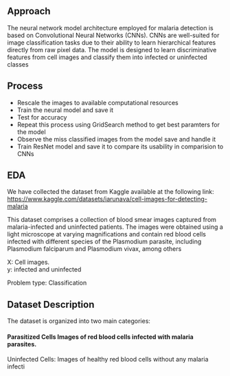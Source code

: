 
## Approach

The neural network model architecture employed for malaria detection is based on Convolutional Neural Networks (CNNs). CNNs are well-suited for image classification tasks due to their ability to learn hierarchical features directly from raw pixel data. The model is designed to learn discriminative features from cell images and classify them into infected or uninfected classes

## Process

- Rescale the images to available computational resources
- Train the neural model and save it
- Test for accuracy
- Repeat this process using GridSearch method to get best paramters for the model
- Observe the miss classified images from the model save and handle it 
- Train ResNet model and save it to compare its usability in comparision to CNNs

## EDA
We have collected the dataset from Kaggle available at the following link: https://www.kaggle.com/datasets/iarunava/cell-images-for-detecting-malaria

This dataset comprises a collection of blood smear images captured from malaria-infected and uninfected patients. The images were obtained using a light microscope at varying magnifications and contain red blood cells infected with different species of the Plasmodium parasite, including Plasmodium falciparum and Plasmodium vivax, among others

X: Cell images.    
y: infected and uninfected 

Problem type: Classification        

## Dataset Description
The dataset is organized into two main categories:       
#### Parasitized Cells Images of red blood cells infected with malaria parasites.

Uninfected Cells: Images of healthy red blood cells without any malaria infecti

